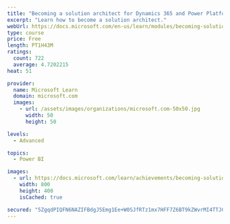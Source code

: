 ```yaml
---
title: "Becoming a solution architect for Dynamics 365 and Power Platform"
excerpt: "Learn how to become a solution architect."
webUrl: https://docs.microsoft.com/en-us/learn/modules/becoming-solution-architect/
type: course
price: Free
length: PT1H43M
ratings:
  count: 722
  average: 4.7202215
heat: 51

provider:
  name: Microsoft Learn
  domain: microsoft.com
  images:
    - url: /assets/images/organizations/microsoft.com-50x50.jpg
      width: 50
      height: 50

levels:
  - Advanced

topics:
  - Power BI

images:
  - url: https://docs.microsoft.com/learn/achievements/becoming-solution-architect-social.png
    width: 800
    height: 400
    isCached: true

secured: "5ZgqdPIQFN6NAZIFBdgJ5Emg1Ee+W0SJfRTz1mx7HFF7Z6BT9kZWvrMI4TTJCLH4w3/zooCcjowR+XjN9jqV2lY+2nlnk+uZZoAwkmvbhNUPTc584yZ465FCzCH5FEMtPWrWuwEthSpCEkUDC6mg/OX7m2onjsUlUVBDFOZ3oXsmaF31SKY18NLC8r9L6PsLtaacwoJlCaD4EEAeJ4vNOjFDGgOAXeQUlZb27Tt8yzT1FEgUUR78iN9WBzIoAyFoEbbxePJGCFDvppjTl0EuTPsYYBDn2nlZVtpj6TFoIdcNAz4EuzxcB/WUlSF/BsnKSxIn0aeY6+ZaL0bIYmPVd6ZgbZIGfmygauMlhnUOtW4nEI1DNF5wutrX85xNWGWQx4tu2djtFBZsuxFjDmP+D2vKoA2bzaOlbmEh1ElrwLY=;tsw+Uy370irKj/h0aN7xIA=="
---
```


